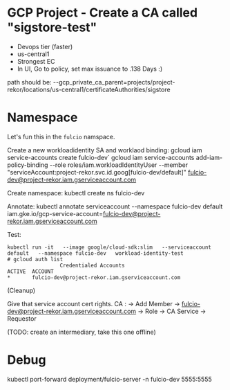 # GCP Project - Create a CA called "sigstore-test"
- Devops tier (faster)
- us-central1
- Strongest EC
- In UI, Go to policy, set max issuance to .138 Days :)

path should be: --gcp_private_ca_parent=projects/project-rekor/locations/us-central1/certificateAuthorities/sigstore


# Namespace

Let's fun this in the `fulcio` namspace.

Create a new workloadidentity SA and worklaod binding:
gcloud iam service-accounts create fulcio-dev`
gcloud iam service-accounts add-iam-policy-binding   --role roles/iam.workloadIdentityUser   --member "serviceAccount:project-rekor.svc.id.goog[fulcio-dev/default]"   fulcio-dev@project-rekor.iam.gserviceaccount.com


Create namespace:
kubectl create ns fulcio-dev

Annotate:
kubectl annotate serviceaccount   --namespace fulcio-dev   default   iam.gke.io/gcp-service-account=fulcio-dev@project-rekor.iam.gserviceaccount.com

Test:
```
kubectl run -it   --image google/cloud-sdk:slim   --serviceaccount default   --namespace fulcio-dev   workload-identity-test
# gcloud auth list
                 Credentialed Accounts
ACTIVE  ACCOUNT
*       fulcio-dev@project-rekor.iam.gserviceaccount.com
```

(Cleanup)

Give that service account cert rights.
CA : -> Add Member -> fulcio-dev@project-rekor.iam.gserviceaccount.com -> Role -> CA Service -> Requestor

(TODO: create an intermediary, take this one offline)



# Debug
kubectl port-forward deployment/fulcio-server -n fulcio-dev 5555:5555
